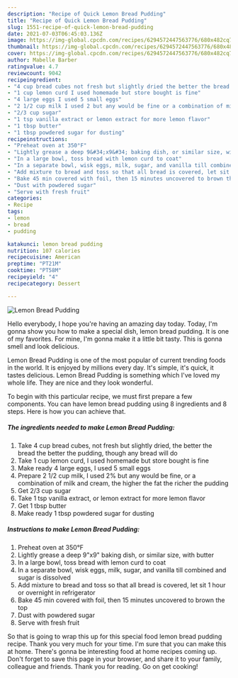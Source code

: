 ```yaml
---
description: "Recipe of Quick Lemon Bread Pudding"
title: "Recipe of Quick Lemon Bread Pudding"
slug: 1551-recipe-of-quick-lemon-bread-pudding
date: 2021-07-03T06:45:03.136Z
image: https://img-global.cpcdn.com/recipes/6294572447563776/680x482cq70/lemon-bread-pudding-recipe-main-photo.jpg
thumbnail: https://img-global.cpcdn.com/recipes/6294572447563776/680x482cq70/lemon-bread-pudding-recipe-main-photo.jpg
cover: https://img-global.cpcdn.com/recipes/6294572447563776/680x482cq70/lemon-bread-pudding-recipe-main-photo.jpg
author: Mabelle Barber
ratingvalue: 4.7
reviewcount: 9042
recipeingredient:
- "4 cup bread cubes not fresh but slightly dried the better the bread the better the pudding though any bread will do"
- "1 cup lemon curd I used homemade but store bought is fine"
- "4 large eggs I used 5 small eggs"
- "2 1/2 cup milk I used 2 but any would be fine or a combination of milk and cream the higher the fat the richer the pudding"
- "2/3 cup sugar"
- "1 tsp vanilla extract or lemon extract for more lemon flavor"
- "1 tbsp butter"
- "1 tbsp powdered sugar for dusting"
recipeinstructions:
- "Preheat oven at 350°F"
- "Lightly grease a deep 9&#34;x9&#34; baking dish, or similar size, with butter"
- "In a large bowl, toss bread with lemon curd to coat"
- "In a separate bowl, wisk eggs, milk, sugar, and vanilla till combined and sugar is dissolved"
- "Add mixture to bread and toss so that all bread is covered, let sit 1 hour or overnight in refrigerator"
- "Bake 45 min covered with foil, then 15 minutes uncovered to brown the top"
- "Dust with powdered sugar"
- "Serve with fresh fruit"
categories:
- Recipe
tags:
- lemon
- bread
- pudding

katakunci: lemon bread pudding 
nutrition: 107 calories
recipecuisine: American
preptime: "PT21M"
cooktime: "PT58M"
recipeyield: "4"
recipecategory: Dessert

---
```



![Lemon Bread Pudding](https://img-global.cpcdn.com/recipes/6294572447563776/680x482cq70/lemon-bread-pudding-recipe-main-photo.jpg)

Hello everybody, I hope you're having an amazing day today. Today, I'm gonna show you how to make a special dish, lemon bread pudding. It is one of my favorites. For mine, I'm gonna make it a little bit tasty. This is gonna smell and look delicious.

Lemon Bread Pudding is one of the most popular of current trending foods in the world. It is enjoyed by millions every day. It's simple, it's quick, it tastes delicious. Lemon Bread Pudding is something which I've loved my whole life. They are nice and they look wonderful.




To begin with this particular recipe, we must first prepare a few components. You can have lemon bread pudding using 8 ingredients and 8 steps. Here is how you can achieve that.

<!--inarticleads1-->

##### The ingredients needed to make Lemon Bread Pudding:

1. Take 4 cup bread cubes, not fresh but slightly dried, the better the bread the better the pudding, though any bread will do
1. Take 1 cup lemon curd, I used homemade but store bought is fine
1. Make ready 4 large eggs, I used 5 small eggs
1. Prepare 2 1/2 cup milk, I used 2% but any would be fine, or a combination of milk and cream, the higher the fat the richer the pudding
1. Get 2/3 cup sugar
1. Take 1 tsp vanilla extract, or lemon extract for more lemon flavor
1. Get 1 tbsp butter
1. Make ready 1 tbsp powdered sugar for dusting




<!--inarticleads2-->

##### Instructions to make Lemon Bread Pudding:

1. Preheat oven at 350°F
1. Lightly grease a deep 9&#34;x9&#34; baking dish, or similar size, with butter
1. In a large bowl, toss bread with lemon curd to coat
1. In a separate bowl, wisk eggs, milk, sugar, and vanilla till combined and sugar is dissolved
1. Add mixture to bread and toss so that all bread is covered, let sit 1 hour or overnight in refrigerator
1. Bake 45 min covered with foil, then 15 minutes uncovered to brown the top
1. Dust with powdered sugar
1. Serve with fresh fruit




So that is going to wrap this up for this special food lemon bread pudding recipe. Thank you very much for your time. I'm sure that you can make this at home. There's gonna be interesting food at home recipes coming up. Don't forget to save this page in your browser, and share it to your family, colleague and friends. Thank you for reading. Go on get cooking!
